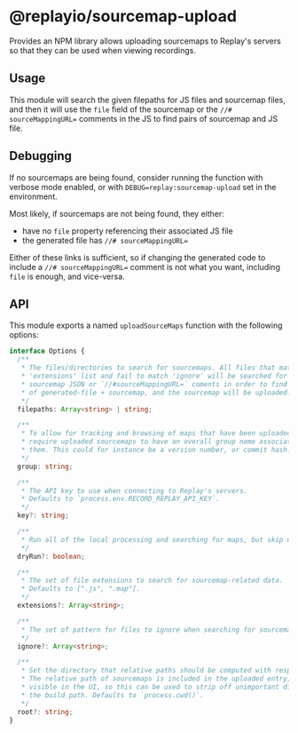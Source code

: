 # @replayio/sourcemap-upload

Provides an NPM library allows uploading sourcemaps to Replay's servers so
that they can be used when viewing recordings.

## Usage

This module will search the given filepaths for JS files and sourcemap files,
and then it will use the `file` field of the sourcemap or the `//# sourceMappingURL=`
comments in the JS to find pairs of sourcemap and JS file.

## Debugging

If no sourcemaps are being found, consider running the function with verbose
mode enabled, or with `DEBUG=replay:sourcemap-upload` set in the environment.

Most likely, if sourcemaps are not being found, they either:

- have no `file` property referencing their associated JS file
- the generated file has `//# sourceMappingURL=`

Either of these links is sufficient, so if changing the generated code to include a
`//# sourceMappingURL=` comment is not what you want, including `file` is enough,
and vice-versa.

## API

This module exports a named `uploadSourceMaps` function with the following options:

```typescript
interface Options {
  /**
   * The files/directories to search for sourcemaps. All files that match the
   * 'extensions' list and fail to match 'ignore' will be searched for
   * sourcemap JSON or `//#sourceMappingURL=` coments in order to find pairs
   * of generated-file + sourcemap, and the sourcemap will be uploaded.
   */
  filepaths: Array<string> | string;

  /**
   * To allow for tracking and browsing of maps that have been uploaded, we
   * require uploaded sourcemaps to have an overall group name associated with
   * them. This could for instance be a version number, or commit hash.
   */
  group: string;

  /**
   * The API key to use when connecting to Replay's servers.
   * Defaults to `process.env.RECORD_REPLAY_API_KEY`.
   */
  key?: string;

  /**
   * Run all of the local processing and searching for maps, but skip uploading them.
   */
  dryRun?: boolean;

  /**
   * The set of file extensions to search for sourcemap-related data.
   * Defaults to [".js", ".map"].
   */
  extensions?: Array<string>;

  /**
   * The set of pattern for files to ignore when searching for sourcemap-related data.
   */
  ignore?: Array<string>;

  /**
   * Set the directory that relative paths should be computed with respect to.
   * The relative path of sourcemaps is included in the uploaded entry, and will be
   * visible in the UI, so this can be used to strip off unimportant directories in
   * the build path. Defaults to `process.cwd()`.
   */
  root?: string;
}
```
